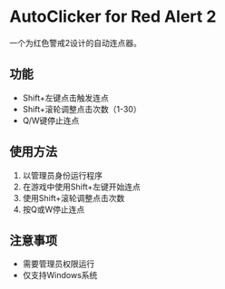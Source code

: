 # AutoClicker for Red Alert 2

一个为红色警戒2设计的自动连点器。

## 功能
- Shift+左键点击触发连点
- Shift+滚轮调整点击次数（1-30）
- Q/W键停止连点

## 使用方法
1. 以管理员身份运行程序
2. 在游戏中使用Shift+左键开始连点
3. 使用Shift+滚轮调整点击次数
4. 按Q或W停止连点

## 注意事项
- 需要管理员权限运行
- 仅支持Windows系统